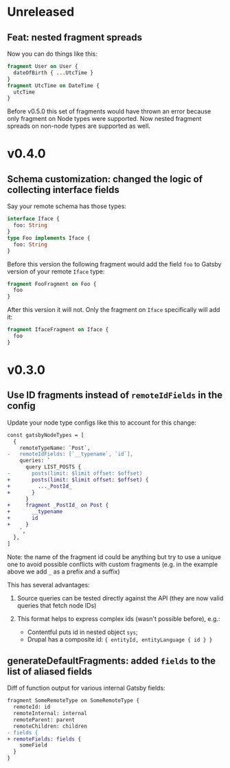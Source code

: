 # Unreleased

## Feat: nested fragment spreads

Now you can do things like this:

```graphql
fragment User on User {
  dateOfBirth { ...UtcTime }
}
fragment UtcTime on DateTime {
  utcTime
}
```

Before v0.5.0 this set of fragments would have thrown an error because only 
fragment on Node types were supported. Now nested fragment spreads on non-node types
are supported as well.

# v0.4.0

## Schema customization: changed the logic of collecting interface fields

Say your remote schema has those types:
```graphql
interface Iface {
  foo: String
}
type Foo implements Iface {
  foo: String
}
```

Before this version the following fragment would add the field `foo`
to Gatsby version of your remote `Iface` type:

```graphql
fragment FooFragment on Foo {
  foo
}
```

After this version it will not. Only the fragment on `Iface` specifically will add it:

```graphql
fragment IfaceFragment on Iface {
  foo
}
```



# v0.3.0

## Use ID fragments instead of `remoteIdFields` in the config

Update your node type configs like this to account for this change:

```diff
const gatsbyNodeTypes = [
  {
    remoteTypeName: `Post`,
-   remoteIdFields: [`__typename`, `id`],
    queries: `
      query LIST_POSTS {
-       posts(limit: $limit offset: $offset)
+       posts(limit: $limit offset: $offset) {
+         ..._PostId_
+       }
      }
+     fragment _PostId_ on Post {
+       __typename
+       id
+     }
    `,
  },
]
```

Note: the name of the fragment id could be anything but try to use a
  unique one to avoid possible conflicts with custom fragments
  (e.g. in the example above we add `_` as a prefix and a suffix)

This has several advantages:

1. Source queries can be tested directly against the API
   (they are now valid queries that fetch node IDs)

2. This format helps to express complex ids (wasn't possible before), e.g.: 
    - Contentful puts id in nested object `sys`;
    - Drupal has a composite id: `{ entityId, entityLanguage { id } }`

## generateDefaultFragments: added `fields` to the list of aliased fields

Diff of function output for various internal Gatsby fields: 

```diff
fragment SomeRemoteType on SomeRemoteType {
  remoteId: id
  remoteInternal: internal
  remoteParent: parent
  remoteChildren: children
- fields {
+ remoteFields: fields {
    someField
  }
}
```
